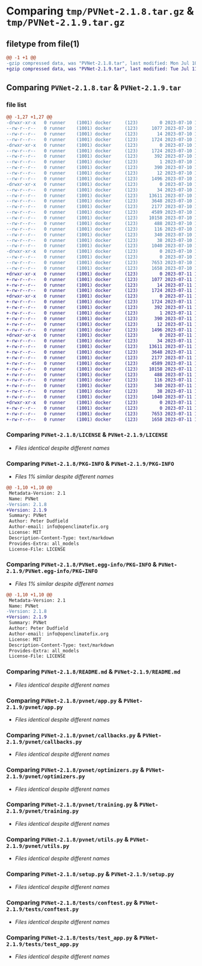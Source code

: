 # Comparing `tmp/PVNet-2.1.8.tar.gz` & `tmp/PVNet-2.1.9.tar.gz`

## filetype from file(1)

```diff
@@ -1 +1 @@
-gzip compressed data, was "PVNet-2.1.8.tar", last modified: Mon Jul 10 10:20:34 2023, max compression
+gzip compressed data, was "PVNet-2.1.9.tar", last modified: Tue Jul 11 13:02:14 2023, max compression
```

## Comparing `PVNet-2.1.8.tar` & `PVNet-2.1.9.tar`

### file list

```diff
@@ -1,27 +1,27 @@
-drwxr-xr-x   0 runner    (1001) docker     (123)        0 2023-07-10 10:20:34.405094 PVNet-2.1.8/
--rw-r--r--   0 runner    (1001) docker     (123)     1077 2023-07-10 10:20:24.000000 PVNet-2.1.8/LICENSE
--rw-r--r--   0 runner    (1001) docker     (123)       14 2023-07-10 10:20:24.000000 PVNet-2.1.8/MANIFEST.in
--rw-r--r--   0 runner    (1001) docker     (123)     1724 2023-07-10 10:20:34.405094 PVNet-2.1.8/PKG-INFO
-drwxr-xr-x   0 runner    (1001) docker     (123)        0 2023-07-10 10:20:34.405094 PVNet-2.1.8/PVNet.egg-info/
--rw-r--r--   0 runner    (1001) docker     (123)     1724 2023-07-10 10:20:34.000000 PVNet-2.1.8/PVNet.egg-info/PKG-INFO
--rw-r--r--   0 runner    (1001) docker     (123)      392 2023-07-10 10:20:34.000000 PVNet-2.1.8/PVNet.egg-info/SOURCES.txt
--rw-r--r--   0 runner    (1001) docker     (123)        1 2023-07-10 10:20:34.000000 PVNet-2.1.8/PVNet.egg-info/dependency_links.txt
--rw-r--r--   0 runner    (1001) docker     (123)      390 2023-07-10 10:20:34.000000 PVNet-2.1.8/PVNet.egg-info/requires.txt
--rw-r--r--   0 runner    (1001) docker     (123)       12 2023-07-10 10:20:34.000000 PVNet-2.1.8/PVNet.egg-info/top_level.txt
--rw-r--r--   0 runner    (1001) docker     (123)     1496 2023-07-10 10:20:24.000000 PVNet-2.1.8/README.md
-drwxr-xr-x   0 runner    (1001) docker     (123)        0 2023-07-10 10:20:34.405094 PVNet-2.1.8/pvnet/
--rw-r--r--   0 runner    (1001) docker     (123)       34 2023-07-10 10:20:24.000000 PVNet-2.1.8/pvnet/__init__.py
--rw-r--r--   0 runner    (1001) docker     (123)    13611 2023-07-10 10:20:24.000000 PVNet-2.1.8/pvnet/app.py
--rw-r--r--   0 runner    (1001) docker     (123)     3648 2023-07-10 10:20:24.000000 PVNet-2.1.8/pvnet/callbacks.py
--rw-r--r--   0 runner    (1001) docker     (123)     2177 2023-07-10 10:20:24.000000 PVNet-2.1.8/pvnet/optimizers.py
--rw-r--r--   0 runner    (1001) docker     (123)     4589 2023-07-10 10:20:24.000000 PVNet-2.1.8/pvnet/training.py
--rw-r--r--   0 runner    (1001) docker     (123)    10158 2023-07-10 10:20:24.000000 PVNet-2.1.8/pvnet/utils.py
--rw-r--r--   0 runner    (1001) docker     (123)      488 2023-07-10 10:20:24.000000 PVNet-2.1.8/pyproject.toml
--rw-r--r--   0 runner    (1001) docker     (123)      116 2023-07-10 10:20:24.000000 PVNet-2.1.8/requirements-dev.txt
--rw-r--r--   0 runner    (1001) docker     (123)      340 2023-07-10 10:20:24.000000 PVNet-2.1.8/requirements.txt
--rw-r--r--   0 runner    (1001) docker     (123)       38 2023-07-10 10:20:34.405094 PVNet-2.1.8/setup.cfg
--rw-r--r--   0 runner    (1001) docker     (123)     1040 2023-07-10 10:20:24.000000 PVNet-2.1.8/setup.py
-drwxr-xr-x   0 runner    (1001) docker     (123)        0 2023-07-10 10:20:34.405094 PVNet-2.1.8/tests/
--rw-r--r--   0 runner    (1001) docker     (123)        0 2023-07-10 10:20:24.000000 PVNet-2.1.8/tests/__init__.py
--rw-r--r--   0 runner    (1001) docker     (123)     7653 2023-07-10 10:20:24.000000 PVNet-2.1.8/tests/conftest.py
--rw-r--r--   0 runner    (1001) docker     (123)     1658 2023-07-10 10:20:24.000000 PVNet-2.1.8/tests/test_app.py
+drwxr-xr-x   0 runner    (1001) docker     (123)        0 2023-07-11 13:02:14.228193 PVNet-2.1.9/
+-rw-r--r--   0 runner    (1001) docker     (123)     1077 2023-07-11 13:02:01.000000 PVNet-2.1.9/LICENSE
+-rw-r--r--   0 runner    (1001) docker     (123)       14 2023-07-11 13:02:01.000000 PVNet-2.1.9/MANIFEST.in
+-rw-r--r--   0 runner    (1001) docker     (123)     1724 2023-07-11 13:02:14.228193 PVNet-2.1.9/PKG-INFO
+drwxr-xr-x   0 runner    (1001) docker     (123)        0 2023-07-11 13:02:14.228193 PVNet-2.1.9/PVNet.egg-info/
+-rw-r--r--   0 runner    (1001) docker     (123)     1724 2023-07-11 13:02:14.000000 PVNet-2.1.9/PVNet.egg-info/PKG-INFO
+-rw-r--r--   0 runner    (1001) docker     (123)      392 2023-07-11 13:02:14.000000 PVNet-2.1.9/PVNet.egg-info/SOURCES.txt
+-rw-r--r--   0 runner    (1001) docker     (123)        1 2023-07-11 13:02:14.000000 PVNet-2.1.9/PVNet.egg-info/dependency_links.txt
+-rw-r--r--   0 runner    (1001) docker     (123)      390 2023-07-11 13:02:14.000000 PVNet-2.1.9/PVNet.egg-info/requires.txt
+-rw-r--r--   0 runner    (1001) docker     (123)       12 2023-07-11 13:02:14.000000 PVNet-2.1.9/PVNet.egg-info/top_level.txt
+-rw-r--r--   0 runner    (1001) docker     (123)     1496 2023-07-11 13:02:01.000000 PVNet-2.1.9/README.md
+drwxr-xr-x   0 runner    (1001) docker     (123)        0 2023-07-11 13:02:14.228193 PVNet-2.1.9/pvnet/
+-rw-r--r--   0 runner    (1001) docker     (123)       34 2023-07-11 13:02:01.000000 PVNet-2.1.9/pvnet/__init__.py
+-rw-r--r--   0 runner    (1001) docker     (123)    13611 2023-07-11 13:02:01.000000 PVNet-2.1.9/pvnet/app.py
+-rw-r--r--   0 runner    (1001) docker     (123)     3648 2023-07-11 13:02:01.000000 PVNet-2.1.9/pvnet/callbacks.py
+-rw-r--r--   0 runner    (1001) docker     (123)     2177 2023-07-11 13:02:01.000000 PVNet-2.1.9/pvnet/optimizers.py
+-rw-r--r--   0 runner    (1001) docker     (123)     4589 2023-07-11 13:02:01.000000 PVNet-2.1.9/pvnet/training.py
+-rw-r--r--   0 runner    (1001) docker     (123)    10158 2023-07-11 13:02:01.000000 PVNet-2.1.9/pvnet/utils.py
+-rw-r--r--   0 runner    (1001) docker     (123)      488 2023-07-11 13:02:01.000000 PVNet-2.1.9/pyproject.toml
+-rw-r--r--   0 runner    (1001) docker     (123)      116 2023-07-11 13:02:01.000000 PVNet-2.1.9/requirements-dev.txt
+-rw-r--r--   0 runner    (1001) docker     (123)      340 2023-07-11 13:02:01.000000 PVNet-2.1.9/requirements.txt
+-rw-r--r--   0 runner    (1001) docker     (123)       38 2023-07-11 13:02:14.228193 PVNet-2.1.9/setup.cfg
+-rw-r--r--   0 runner    (1001) docker     (123)     1040 2023-07-11 13:02:01.000000 PVNet-2.1.9/setup.py
+drwxr-xr-x   0 runner    (1001) docker     (123)        0 2023-07-11 13:02:14.228193 PVNet-2.1.9/tests/
+-rw-r--r--   0 runner    (1001) docker     (123)        0 2023-07-11 13:02:01.000000 PVNet-2.1.9/tests/__init__.py
+-rw-r--r--   0 runner    (1001) docker     (123)     7653 2023-07-11 13:02:01.000000 PVNet-2.1.9/tests/conftest.py
+-rw-r--r--   0 runner    (1001) docker     (123)     1658 2023-07-11 13:02:02.000000 PVNet-2.1.9/tests/test_app.py
```

### Comparing `PVNet-2.1.8/LICENSE` & `PVNet-2.1.9/LICENSE`

 * *Files identical despite different names*

### Comparing `PVNet-2.1.8/PKG-INFO` & `PVNet-2.1.9/PKG-INFO`

 * *Files 1% similar despite different names*

```diff
@@ -1,10 +1,10 @@
 Metadata-Version: 2.1
 Name: PVNet
-Version: 2.1.8
+Version: 2.1.9
 Summary: PVNet
 Author: Peter Dudfield
 Author-email: info@openclimatefix.org
 License: MIT
 Description-Content-Type: text/markdown
 Provides-Extra: all_models
 License-File: LICENSE
```

### Comparing `PVNet-2.1.8/PVNet.egg-info/PKG-INFO` & `PVNet-2.1.9/PVNet.egg-info/PKG-INFO`

 * *Files 1% similar despite different names*

```diff
@@ -1,10 +1,10 @@
 Metadata-Version: 2.1
 Name: PVNet
-Version: 2.1.8
+Version: 2.1.9
 Summary: PVNet
 Author: Peter Dudfield
 Author-email: info@openclimatefix.org
 License: MIT
 Description-Content-Type: text/markdown
 Provides-Extra: all_models
 License-File: LICENSE
```

### Comparing `PVNet-2.1.8/README.md` & `PVNet-2.1.9/README.md`

 * *Files identical despite different names*

### Comparing `PVNet-2.1.8/pvnet/app.py` & `PVNet-2.1.9/pvnet/app.py`

 * *Files identical despite different names*

### Comparing `PVNet-2.1.8/pvnet/callbacks.py` & `PVNet-2.1.9/pvnet/callbacks.py`

 * *Files identical despite different names*

### Comparing `PVNet-2.1.8/pvnet/optimizers.py` & `PVNet-2.1.9/pvnet/optimizers.py`

 * *Files identical despite different names*

### Comparing `PVNet-2.1.8/pvnet/training.py` & `PVNet-2.1.9/pvnet/training.py`

 * *Files identical despite different names*

### Comparing `PVNet-2.1.8/pvnet/utils.py` & `PVNet-2.1.9/pvnet/utils.py`

 * *Files identical despite different names*

### Comparing `PVNet-2.1.8/setup.py` & `PVNet-2.1.9/setup.py`

 * *Files identical despite different names*

### Comparing `PVNet-2.1.8/tests/conftest.py` & `PVNet-2.1.9/tests/conftest.py`

 * *Files identical despite different names*

### Comparing `PVNet-2.1.8/tests/test_app.py` & `PVNet-2.1.9/tests/test_app.py`

 * *Files identical despite different names*

